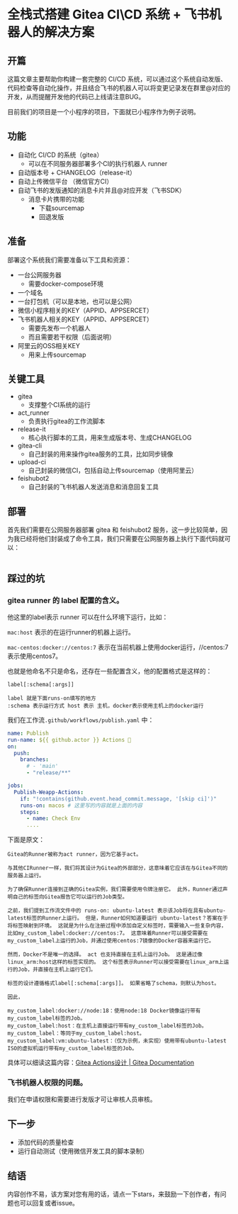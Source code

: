 # 全栈式搭建 Gitea CI\CD 系统 + 飞书机器人的解决方案

## 开篇

这篇文章主要帮助你构建一套完整的 CI/CD 系统，可以通过这个系统自动发版、代码检查等自动化操作，并且结合飞书的机器人可以将变更记录发在群里@对应的开发，从而提醒开发他的代码已上线请注意BUG。

目前我们的项目是一个小程序的项目，下面就已小程序作为例子说明。

## 功能

- 自动化 CI/CD 的系统（gitea）
  - 可以在不同服务器部署多个CI的执行机器人 runner
- 自动版本号 + CHANGELOG（release-it）
- 自动上传微信平台 （微信官方CI）
- 自动飞书的发版通知的消息卡片并且@对应开发（飞书SDK）
  - 消息卡片携带的功能
    - 下载sourcemap
    - 回退发版

## 准备

部署这个系统我们需要准备以下工具和资源：

- 一台公网服务器
  - 需要docker-compose环境
- 一个域名
- 一台打包机（可以是本地，也可以是公网）
- 微信小程序相关的KEY（APPID、APPSERCET）
- 飞书机器人相关的KEY（APPID、APPSERCET）
  - 需要先发布一个机器人
  - 而且需要若干权限（后面说明）
- 阿里云的OSS相关KEY
  - 用来上传sourcemap

## 关键工具

- gitea
  - 支撑整个CI系统的运行
- act_runner
  - 负责执行gitea的工作流脚本
- release-it
  - 核心执行脚本的工具，用来生成版本号、生成CHANGELOG
- gitea-cli
  - 自己封装的用来操作gitea服务的工具，比如同步镜像
- upload-ci
  - 自己封装的微信CI，包括自动上传sourcemap（使用阿里云）
- feishubot2
  - 自己封装的飞书机器人发送消息和消息回复工具

## 部署

首先我们需要在公网服务器部署 gitea 和 feishubot2 服务，这一步比较简单，因为我已经将他们封装成了命令工具，我们只需要在公网服务器上执行下面代码就可以：

```
```



## 踩过的坑

### gitea runner 的 label 配置的含义。

他这里的label表示 runner 可以在什么环境下运行，比如：

`mac:host` 表示的在运行runner的机器上运行。

`mac-centos:docker://centos:7` 表示在当前机器上使用docker运行，//centos:7表示使用centos7。

也就是他命名不只是命名，还存在一些配置含义，他的配置格式是这样的：

```
label[:schema[:args]]

label 就是下面runs-on填写的地方
:schema 表示运行方式 host 表示 主机，docker表示使用主机上的docker运行
```

我们在工作流`.github/workflows/publish.yaml` 中：

```yaml
name: Publish
run-name: ${{ github.actor }} Actions 🚀
on:
  push:
    branches:
      # - 'main'
      - "release/**"

jobs:
  Publish-Weapp-Actions:
    if: "!contains(github.event.head_commit.message, '[skip ci]')"
    runs-on: macos # 这里写的内容就是上面的内容
    steps:
      - name: Check Env
      ....
```



下面是原文：

```
Gitea的Runner被称为act runner，因为它基于act。

与其他CIRunner一样，我们将其设计为Gitea的外部部分，这意味着它应该在与Gitea不同的服务器上运行。

为了确保Runner连接到正确的Gitea实例，我们需要使用令牌注册它。 此外，Runner通过声明自己的标签向Gitea报告它可以运行的Job类型。

之前，我们提到工作流文件中的 runs-on: ubuntu-latest 表示该Job将在具有ubuntu-latest标签的Runner上运行。 但是，Runner如何知道要运行 ubuntu-latest？答案在于将标签映射到环境。 这就是为什么在注册过程中添加自定义标签时，需要输入一些复杂内容，比如my_custom_label:docker://centos:7。 这意味着Runner可以接受需要在my_custom_label上运行的Job，并通过使用centos:7镜像的Docker容器来运行它。

然而，Docker不是唯一的选择。 act 也支持直接在主机上运行Job。 这是通过像linux_arm:host这样的标签实现的。 这个标签表示Runner可以接受需要在linux_arm上运行的Job，并直接在主机上运行它们。

标签的设计遵循格式label[:schema[:args]]。 如果省略了schema，则默认为host。

因此，

my_custom_label:docker://node:18：使用node:18 Docker镜像运行带有my_custom_label标签的Job。
my_custom_label:host：在主机上直接运行带有my_custom_label标签的Job。
my_custom_label：等同于my_custom_label:host。
my_custom_label:vm:ubuntu-latest：（仅为示例，未实现）使用带有ubuntu-latest ISO的虚拟机运行带有my_custom_label标签的Job。
```

具体可以细读这篇内容：[Gitea Actions设计 | Gitea Documentation](https://docs.gitea.com/zh-cn/next/usage/actions/design)

### 飞书机器人权限的问题。

我们在申请权限和需要进行发版才可让审核人员审核。



## 下一步

- 添加代码的质量检查
- 运行自动测试（使用微信开发工具的脚本录制）



## 结语

内容创作不易，该方案对您有用的话，请点一下stars，来鼓励一下创作者，有问题也可以回复或者issue。